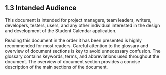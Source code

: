 ## 1.3 Intended Audience

This document is intended for project managers, team leaders, writers, developers, testers, users, and any other individual interested in the design and development of the Student Calendar application.

Reading this document in the order it has been presented is highly recommended for most readers. Careful attention to the glossary and overview of document sections is key to avoid unnecessary confusion. The glossary contains keywords, terms, and abbreviations used throughout the document. The overview of document section provides a concise description of the main sections of the document.
